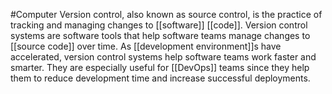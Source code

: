 #Computer 
Version control, also known as source control, is the practice of tracking and managing changes to [[software]] [[code]]. Version control systems are software tools that help software teams manage changes to [[source code]] over time. As [[development environment]]s have accelerated, version control systems help software teams work faster and smarter. They are especially useful for [[DevOps]] teams since they help them to reduce development time and increase successful deployments.